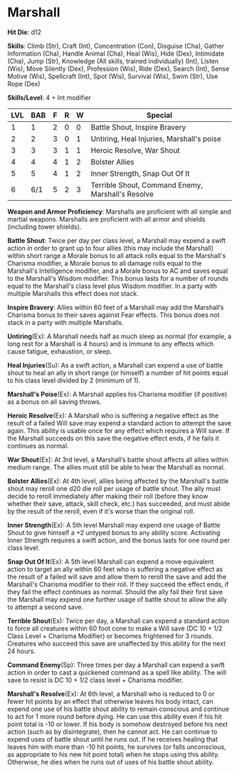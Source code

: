 # Marshall

**Hit Die**: d12

**Skills**: Climb (Str), Craft (Int), Concentration (Con), Disguise (Cha), Gather Information (Cha), Handle Animal (Cha), Heal (Wis), Hide (Dex), Intimidate (Cha), Jump (Str), Knowledge (All skills, trained individually) (Int), Listen (Wis), Move Silently (Dex), Profession (Wis), Ride (Dex), Search (Int), Sense Motive (Wis), Spellcraft (Int), Spot (Wis), Survival (Wis), Swim (Str), Use Rope (Dex)

**Skills/Level**: 4 + Int modifier

LVL | BAB | F | R | W | Special 
--- | --- | - | - | - | ------- 
1   | 1   | 2 | 0 | 0 | Battle Shout, Inspire Bravery     
2   | 2   | 3 | 0 | 1 | Untiring, Heal Injuries, Marshall's poise
3   | 3   | 3 | 1 | 1 | Heroic Resolve, War Shout
4   | 4   | 4 | 1 | 2 | Bolster Allies
5   | 5   | 4 | 1 | 2 | Inner Strength, Snap Out Of It
6   | 6/1 | 5 | 2 | 3 | Terrible Shout, Command Enemy, Marshall's Resolve

**Weapon and Armor Proficiency**: Marshalls are proficient with all simple and martial weapons. Marshalls are proficient with all armor and shields (including tower shields).

**Battle Shout**: Twice per day per class level, a Marshall may expend a swift action in order to grant up to four allies (this may include the Marshall) within short range a Morale bonus to all attack rolls equal to the Marshall's Charisma modifier, a Morale bonus to all damage rolls equal to the Marshall's Intelligence modifier, and a Morale bonus to AC and saves equal to the Marshall's Wisdom modifier. This bonus lasts for a number of rounds equal to the Marshall's class level plus Wisdom modifier. In a party with multiple Marshalls this effect does not stack.

**Inspire Bravery**: Allies within 60 feet of a Marshall may add the Marshall’s Charisma bonus to their saves against Fear effects. This bonus does not stack in a party with multiple Marshalls.

**Untiring**(Ex): A Marshall needs half as much sleep as normal (for example, a long rest for a Marshall is 4 hours) and is immune to any effects which cause fatigue, exhaustion, or sleep.

**Heal Injuries**(Su): As a swift action, a Marshall can expend a use of battle shout to heal an ally in short range (or himself) a number of hit points equal to his class level divided by 2 (minimum of 1).

**Marshall's Poise**(Ex): A Marshall applies his Charisma modifier (if positive) as a bonus on all saving throws.

**Heroic Resolve**(Ex): A Marshall who is suffering a negative effect as the result of a failed Will save may expend a standard action to attempt the save again. This ability is usable once for any effect which requires a Will save. If the Marshall succeeds on this save the negative effect ends, if he fails it continues as normal.

**War Shout**(Ex): At 3rd level, a Marshall’s battle shout affects all allies within medium range. The allies must still be able to hear the Marshall as normal.

**Bolster Allies**(Ex): At 4th level, allies being affected by the Marshall's battle shout may reroll one d20 die roll per usage of battle shout. The ally must decide to reroll immediately after making their roll (before they know whether their save, attack, skill check, etc.) has succeeded, and must abide by the result of the reroll, even if it's worse than the original roll. 

**Inner Strength**(Ex): A 5th level Marshall may expend one usage of Battle Shout to give himself a +2 untyped bonus to any ability score. Activating Inner Strength requires a swift action, and the bonus lasts for one round per class level.

**Snap Out Of It**(Ex): A 5th level Marshall can expend a move equivalent action to target an ally within 60 feet who is suffering a negative effect as the result of a failed will save and allow them to reroll the save and add the Marshall's Charisma modifier to their roll. If they succeed the effect ends, if they fail the effect continues as normal. Should the ally fail their first save the Marshall may expend one further usage of battle shout to allow the ally to attempt a second save.

**Terrible Shout**(Ex): Twice per day, a Marshall can expend a standard action to force all creatures within 60 foot cone to make a Will save (DC 10 + 1/2 Class Level + Charisma Modifier) or becomes frightened for 3 rounds. Creatures who succeed this save are unaffected by this ability for the next 24 hours.

**Command Enemy**(Sp): Three times per day a Marshall can expend a swift action in order to cast a quickened command as a spell like ability. The will save to resist is DC 10 + 1/2 class level + Charisma modifier.

**Marshall's Resolve**(Ex): At 6th level, a Marshall who is reduced to 0 or fewer hit points by an effect that otherwise leaves his body intact, can expend one use of his battle shout ability to remain conscious and continue to act for 1 more round before dying. He can use this ability even if his hit point total is -10 or lower. If his body is somehow destroyed before his next action (such as by disintegrate), then he cannot act. He can continue to expend uses of battle shout until he runs out. If he receives healing that leaves him with more than -10 hit points, he survives (or falls unconscious, as appropriate to his new hit point total) when he stops using this ability. Otherwise, he dies when he runs out of uses of his battle shout ability.